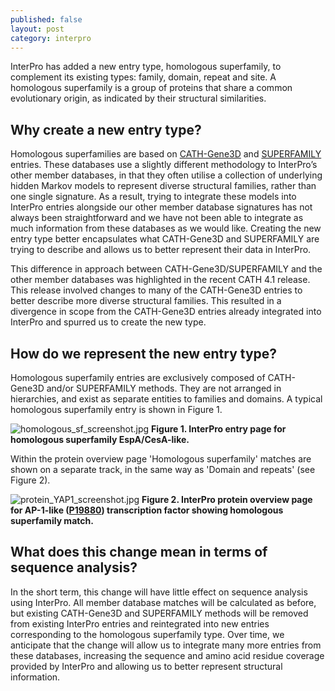```yaml
---
published: false
layout: post
category: interpro
---
```

InterPro has added a new entry type, homologous superfamily, to complement its existing types: family, domain, repeat and site. A homologous superfamily is a group of proteins that share a common evolutionary origin, as indicated by their structural similarities. 

## Why create a new entry type?
Homologous superfamilies are based on [CATH-Gene3D](http://www.cathdb.info/) and [SUPERFAMILY](http://supfam.org/SUPERFAMILY/) entries. These databases use a slightly different methodology to InterPro’s other member databases, in that they often utilise a collection of underlying hidden Markov models to represent diverse structural families, rather than one single signature. As a result, trying to integrate these models into InterPro entries alongside our other member database signatures has not always been straightforward and we have not been able to integrate as much information from these databases as we would like. Creating the new entry type better encapsulates what CATH-Gene3D and SUPERFAMILY are trying to describe and allows us to better represent their data in InterPro. 

This difference in approach between CATH-Gene3D/SUPERFAMILY and the other member databases was highlighted in the recent CATH 4.1 release. This release involved changes to many of the CATH-Gene3D entries to better describe more diverse structural families. This resulted in a divergence in scope from the CATH-Gene3D entries already integrated into InterPro and spurred us to create the new type.

## How do we represent the new entry type?
Homologous superfamily entries are exclusively composed of CATH-Gene3D and/or SUPERFAMILY methods. They are not arranged in hierarchies, and exist as separate entities to families and domains. A typical homologous superfamily entry is shown in Figure 1.

![homologous_sf_screenshot.jpg]({{site.baseurl}}/assets/media/images/posts/homologous_sf_screenshot.jpg)
**Figure 1. InterPro entry page for homologous superfamily EspA/CesA-like.**

Within the protein overview page 'Homologous superfamily' matches are shown on a separate track, in the same way as 'Domain and repeats' (see Figure 2). 

![protein_YAP1_screenshot.jpg]({{site.baseurl}}/assets/media/images/posts/protein_YAP1_screenshot.jpg)
**Figure 2. InterPro protein overview page for AP-1-like ([P19880](http://www.uniprot.org/uniprot/P19880)) transcription factor showing homologous superfamily match.**

## What does this change mean in terms of sequence analysis?
In the short term, this change will have little effect on sequence analysis using InterPro. All member database matches will be calculated as before, but existing CATH-Gene3D and SUPERFAMILY methods will be removed from existing InterPro entries and reintegrated into new entries corresponding to the homologous superfamily type. Over time, we anticipate that the change will allow us to integrate many more entries from these databases, increasing the sequence and amino acid residue coverage provided by InterPro and allowing us to better represent structural information.
